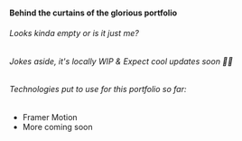 #### Behind the curtains of the glorious portfolio 
###### Looks kinda empty or is it just me?

###### Jokes aside, it's locally WIP & Expect cool updates soon 🌟🌟

###### Technologies put to use for this portfolio so far:
* Framer Motion
* More coming soon
